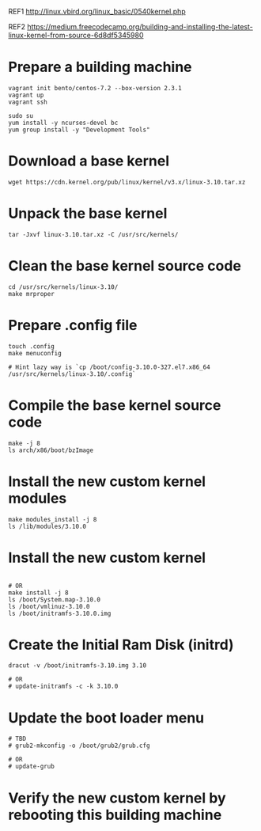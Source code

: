 REF1 http://linux.vbird.org/linux_basic/0540kernel.php

REF2 https://medium.freecodecamp.org/building-and-installing-the-latest-linux-kernel-from-source-6d8df5345980

# Prepare a building machine

```
vagrant init bento/centos-7.2 --box-version 2.3.1
vagrant up
vagrant ssh

sudo su
yum install -y ncurses-devel bc
yum group install -y "Development Tools"
```

# Download a base kernel

```
wget https://cdn.kernel.org/pub/linux/kernel/v3.x/linux-3.10.tar.xz
```

# Unpack the base kernel

```
tar -Jxvf linux-3.10.tar.xz -C /usr/src/kernels/
```

# Clean the base kernel source code

```
cd /usr/src/kernels/linux-3.10/
make mrproper
```

# Prepare .config file

```
touch .config
make menuconfig

# Hint lazy way is `cp /boot/config-3.10.0-327.el7.x86_64 /usr/src/kernels/linux-3.10/.config`
```

# Compile the base kernel source code

```
make -j 8
ls arch/x86/boot/bzImage
```
# Install the new custom kernel modules

```
make modules_install -j 8
ls /lib/modules/3.10.0
```

# Install the new custom kernel

```

# OR
make install -j 8
ls /boot/System.map-3.10.0
ls /boot/vmlinuz-3.10.0
ls /boot/initramfs-3.10.0.img
```

# Create the Initial Ram Disk (initrd)

```
dracut -v /boot/initramfs-3.10.img 3.10

# OR
# update-initramfs -c -k 3.10.0
```

# Update the boot loader menu

```
# TBD
# grub2-mkconfig -o /boot/grub2/grub.cfg

# OR
# update-grub
```

# Verify the new custom kernel by rebooting this building machine


